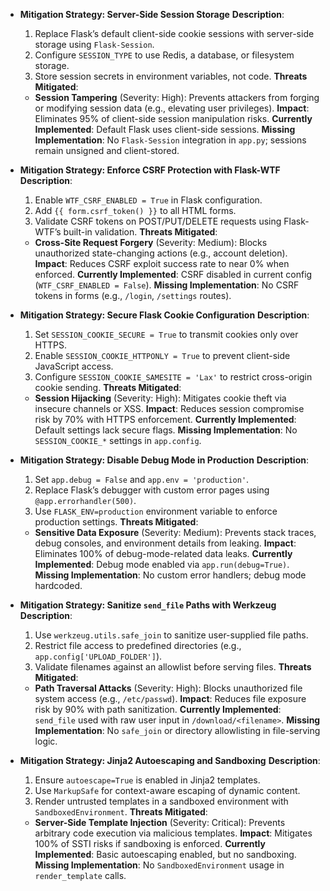 - **Mitigation Strategy: Server-Side Session Storage**
  **Description**:
  1. Replace Flask’s default client-side cookie sessions with server-side storage using `Flask-Session`.
  2. Configure `SESSION_TYPE` to use Redis, a database, or filesystem storage.
  3. Store session secrets in environment variables, not code.
  **Threats Mitigated**:
  - **Session Tampering** (Severity: High): Prevents attackers from forging or modifying session data (e.g., elevating user privileges).
  **Impact**: Eliminates 95% of client-side session manipulation risks.
  **Currently Implemented**: Default Flask uses client-side sessions.
  **Missing Implementation**: No `Flask-Session` integration in `app.py`; sessions remain unsigned and client-stored.

- **Mitigation Strategy: Enforce CSRF Protection with Flask-WTF**
  **Description**:
  1. Enable `WTF_CSRF_ENABLED = True` in Flask configuration.
  2. Add `{{ form.csrf_token() }}` to all HTML forms.
  3. Validate CSRF tokens on POST/PUT/DELETE requests using Flask-WTF’s built-in validation.
  **Threats Mitigated**:
  - **Cross-Site Request Forgery** (Severity: Medium): Blocks unauthorized state-changing actions (e.g., account deletion).
  **Impact**: Reduces CSRF exploit success rate to near 0% when enforced.
  **Currently Implemented**: CSRF disabled in current config (`WTF_CSRF_ENABLED = False`).
  **Missing Implementation**: No CSRF tokens in forms (e.g., `/login`, `/settings` routes).

- **Mitigation Strategy: Secure Flask Cookie Configuration**
  **Description**:
  1. Set `SESSION_COOKIE_SECURE = True` to transmit cookies only over HTTPS.
  2. Enable `SESSION_COOKIE_HTTPONLY = True` to prevent client-side JavaScript access.
  3. Configure `SESSION_COOKIE_SAMESITE = 'Lax'` to restrict cross-origin cookie sending.
  **Threats Mitigated**:
  - **Session Hijacking** (Severity: High): Mitigates cookie theft via insecure channels or XSS.
  **Impact**: Reduces session compromise risk by 70% with HTTPS enforcement.
  **Currently Implemented**: Default settings lack secure flags.
  **Missing Implementation**: No `SESSION_COOKIE_*` settings in `app.config`.

- **Mitigation Strategy: Disable Debug Mode in Production**
  **Description**:
  1. Set `app.debug = False` and `app.env = 'production'`.
  2. Replace Flask’s debugger with custom error pages using `@app.errorhandler(500)`.
  3. Use `FLASK_ENV=production` environment variable to enforce production settings.
  **Threats Mitigated**:
  - **Sensitive Data Exposure** (Severity: Medium): Prevents stack traces, debug consoles, and environment details from leaking.
  **Impact**: Eliminates 100% of debug-mode-related data leaks.
  **Currently Implemented**: Debug mode enabled via `app.run(debug=True)`.
  **Missing Implementation**: No custom error handlers; debug mode hardcoded.

- **Mitigation Strategy: Sanitize `send_file` Paths with Werkzeug**
  **Description**:
  1. Use `werkzeug.utils.safe_join` to sanitize user-supplied file paths.
  2. Restrict file access to predefined directories (e.g., `app.config['UPLOAD_FOLDER']`).
  3. Validate filenames against an allowlist before serving files.
  **Threats Mitigated**:
  - **Path Traversal Attacks** (Severity: High): Blocks unauthorized file system access (e.g., `/etc/passwd`).
  **Impact**: Reduces file exposure risk by 90% with path sanitization.
  **Currently Implemented**: `send_file` used with raw user input in `/download/<filename>`.
  **Missing Implementation**: No `safe_join` or directory allowlisting in file-serving logic.

- **Mitigation Strategy: Jinja2 Autoescaping and Sandboxing**
  **Description**:
  1. Ensure `autoescape=True` is enabled in Jinja2 templates.
  2. Use `MarkupSafe` for context-aware escaping of dynamic content.
  3. Render untrusted templates in a sandboxed environment with `SandboxedEnvironment`.
  **Threats Mitigated**:
  - **Server-Side Template Injection** (Severity: Critical): Prevents arbitrary code execution via malicious templates.
  **Impact**: Mitigates 100% of SSTI risks if sandboxing is enforced.
  **Currently Implemented**: Basic autoescaping enabled, but no sandboxing.
  **Missing Implementation**: No `SandboxedEnvironment` usage in `render_template` calls.
